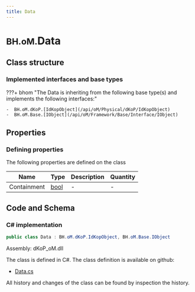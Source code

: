 ```yaml
---
title: Data
---
```


# <small>BH.oM.</small>**Data**



## Class structure

### Implemented interfaces and base types

???+ bhom "The Data is inheriting from the following base type(s) and implements the following interfaces:"

    -  BH.oM.dKoP.[IdKopObject](/api/oM/Physical/dKoP/IdKopObject)
    -  BH.oM.Base.[IObject](/api/oM/Framework/Base/Interface/IObject)


## Properties



### Defining properties

The following properties are defined on the class

| Name             | Type             | Description      | Quantity         |
|------------------|------------------|------------------|------------------|
| Containment | [bool](https://learn.microsoft.com/en-us/dotnet/api/System.Boolean?view=netstandard-2.0) | - | - |


## Code and Schema

### C# implementation

``` C# title="C#"
public class Data : BH.oM.dKoP.IdKopObject, BH.oM.Base.IObject
```

Assembly: dKoP_oM.dll

The class is defined in C#. The class definition is available on github:

- [Data.cs](https://github.com/BHoM/dKoP_Toolkit/blob/develop/dKoP_oM/Perfomance\Services\Data.cs)

All history and changes of the class can be found by inspection the history.
